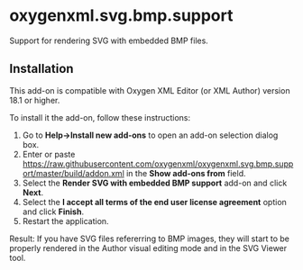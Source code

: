 # oxygenxml.svg.bmp.support
Support for rendering SVG with embedded BMP files.

## Installation

This add-on is compatible with Oxygen XML Editor (or XML Author) version 18.1 or higher. 

To install it the add-on, follow these instructions:

1. Go to **Help->Install new add-ons** to open an add-on selection dialog box.
2. Enter or paste https://raw.githubusercontent.com/oxygenxml/oxygenxml.svg.bmp.support/master/build/addon.xml in the **Show add-ons from** field.
3. Select the **Render SVG with embedded BMP support** add-on and click **Next**.
4. Select the **I accept all terms of the end user license agreement** option and click **Finish**.
5. Restart the application.

Result: If you have SVG files refererring to BMP images, they will start to be properly rendered in the Author visual editing mode and in the SVG Viewer tool.
